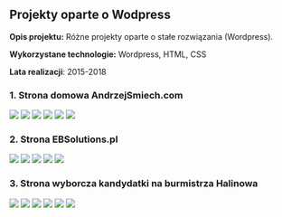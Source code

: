 ## Projekty oparte o Wodpress
**Opis projektu:** Różne projekty oparte o stałe rozwiązania (Wordpress).

**Wykorzystane technologie:** Wordpress, HTML, CSS
<br>

**Lata realizacji**: 2015-2018
### 1. Strona domowa AndrzejSmiech.com

<img src="images/wordpress/andrzejsmiech.com_2.jpg?raw=true"/>
<img src="images/wordpress/andrzejsmiech.com_3.jpg?raw=true"/>
<img src="images/wordpress/andrzejsmiech.com_4.jpg?raw=true"/>
<img src="images/wordpress/andrzejsmiech.com_5.jpg?raw=true"/>
<img src="images/wordpress/andrzejsmiech.com_6.jpg?raw=true"/>
<img src="images/wordpress/andrzejsmiech.com_7.jpg?raw=true"/>

### 2. Strona EBSolutions.pl

<img src="images/wordpress/EBSolutions.pl_1.jpg?raw=true"/>
<img src="images/wordpress/EBSolutions.pl_2.jpg?raw=true"/>
<img src="images/wordpress/EBSolutions.pl_3.jpg?raw=true"/>
<img src="images/wordpress/EBSolutions.pl_4.jpg?raw=true"/>
<img src="images/wordpress/EBSolutions.pl_5.jpg?raw=true"/>


### 3. Strona wyborcza kandydatki na burmistrza Halinowa

<img src="images/wordpress/iphone_2.jpg?raw=true"/>
<img src="images/wordpress/stronawww_1.jpg?raw=true"/>
<img src="images/wordpress/iphone_3.jpg?raw=true"/>
<img src="images/wordpress/stronawww_2.jpg?raw=true"/>
<img src="images/wordpress/stronawww_3.jpg?raw=true"/>
<img src="images/wordpress/iphone_4.jpg?raw=true"/>



